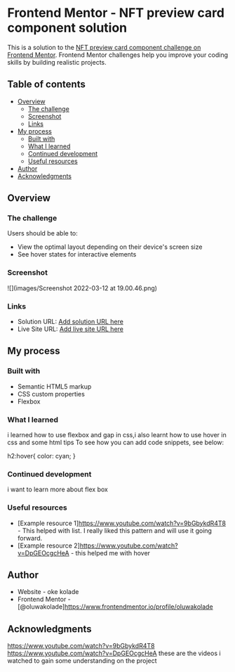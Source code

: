# Frontend Mentor - NFT preview card component solution

This is a solution to the [NFT preview card component challenge on Frontend Mentor](https://www.frontendmentor.io/challenges/nft-preview-card-component-SbdUL_w0U). Frontend Mentor challenges help you improve your coding skills by building realistic projects. 

## Table of contents

- [Overview](#overview)
  - [The challenge](#the-challenge)
  - [Screenshot](#screenshot)
  - [Links](#links)
- [My process](#my-process)
  - [Built with](#built-with)
  - [What I learned](#what-i-learned)
  - [Continued development](#continued-development)
  - [Useful resources](#useful-resources)
- [Author](#author)
- [Acknowledgments](#acknowledgments)



## Overview

### The challenge

Users should be able to:

- View the optimal layout depending on their device's screen size
- See hover states for interactive elements

### Screenshot

![](images/Screenshot 2022-03-12 at 19.00.46.png)


### Links

- Solution URL: [Add solution URL here](https://your-solution-url.com)
- Live Site URL: [Add live site URL here](https://your-live-site-url.com)

## My process

### Built with

- Semantic HTML5 markup
- CSS custom properties
- Flexbox

### What I learned

i learned how to use flexbox and gap in css,i also learnt how to use hover in css and some html tips
To see how you can add code snippets, see below:

h2:hover{
    color: cyan;
}



### Continued development

i want to learn more about flex box 



### Useful resources

- [Example resource 1]https://www.youtube.com/watch?v=9bGbykdR4T8 - This helped with list. I really liked this pattern and will use it going forward.
- [Example resource 2]https://www.youtube.com/watch?v=DpGEOcgcHeA - this helped me with hover


## Author

- Website - oke kolade
- Frontend Mentor - [@oluwakolade]https://www.frontendmentor.io/profile/oluwakolade




## Acknowledgments

https://www.youtube.com/watch?v=9bGbykdR4T8
https://www.youtube.com/watch?v=DpGEOcgcHeA
these are the videos i watched to gain some understanding on the project


